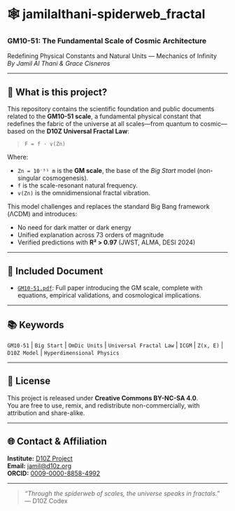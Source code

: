 # 🕸️ jamilalthani-spiderweb_fractal

### GM10-51: The Fundamental Scale of Cosmic Architecture  
Redefining Physical Constants and Natural Units — Mechanics of Infinity  
_By Jamil Al Thani & Grace Cisneros_

---

## 🧬 What is this project?

This repository contains the scientific foundation and public documents related to the **GM10-51 scale**, a fundamental physical constant that redefines the fabric of the universe at all scales—from quantum to cosmic—based on the **D10Z Universal Fractal Law**:

> `F = f · v(Zn)`

Where:
- `Zn = 10⁻⁵¹ m` is the **GM scale**, the base of the *Big Start* model (non-singular cosmogenesis).
- `f` is the scale-resonant natural frequency.
- `v(Zn)` is the omnidimensional fractal vibration.

This model challenges and replaces the standard Big Bang framework (ΛCDM) and introduces:
- No need for dark matter or dark energy
- Unified explanation across 73 orders of magnitude
- Verified predictions with **R² > 0.97** (JWST, ALMA, DESI 2024)

---

## 📄 Included Document

- [`GM10-51.pdf`](./GM10-51.pdf): Full paper introducing the GM scale, complete with equations, empirical validations, and cosmological implications.

---

## 📚 Keywords

`GM10-51` | `Big Start` | `OmDic Units` | `Universal Fractal Law` | `ICGM` | `Z(x, E)` | `D10Z Model` | `Hyperdimensional Physics`

---

## 🔖 License

This project is released under **Creative Commons BY-NC-SA 4.0**.  
You are free to use, remix, and redistribute non-commercially, with attribution and share-alike.

---

## 🌐 Contact & Affiliation

**Institute:** [D10Z Project](http://www.d10z.org)  
**Email:** jamil@d10z.org  
**ORCID:** [0009-0000-8858-4992](https://orcid.org/0009-0000-8858-4992)

---

> _“Through the spiderweb of scales, the universe speaks in fractals.”_  
> — D10Z Codex
